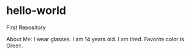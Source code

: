 # hello-world
First Repository

About Me:
I wear glasses.
I am 14 years old.
I am tired.
Favorite color is Green.
